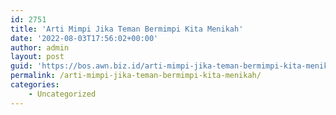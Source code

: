 ```yaml
---
id: 2751
title: 'Arti Mimpi Jika Teman Bermimpi Kita Menikah'
date: '2022-08-03T17:56:02+00:00'
author: admin
layout: post
guid: 'https://bos.awn.biz.id/arti-mimpi-jika-teman-bermimpi-kita-menikah/'
permalink: /arti-mimpi-jika-teman-bermimpi-kita-menikah/
categories:
    - Uncategorized
---
```


